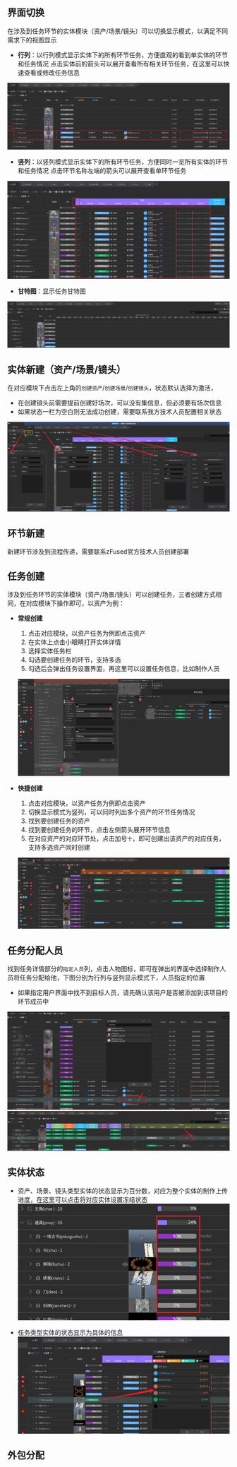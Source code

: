## 界面切换
在涉及到任务环节的实体模块（资产/场景/镜头）可以切换显示模式，以满足不同需求下的视图显示
+ **行列**：以行列模式显示实体下的所有环节任务，方便直观的看到单实体的环节和任务情况
    点击实体前的箭头可以展开查看所有相关环节任务，在这里可以快速查看或修改任务信息  

![](../images/quick_start/producer/show_mode_row.png ':size=900')

+ **竖列**：以竖列模式显示实体下的所有环节任务，方便同时一览所有实体的环节和任务情况
    点击环节名称左端的箭头可以展开查看单环节任务

![](../images/quick_start/producer/show_mode_column.png ':size=900')

+ **甘特图**：显示任务甘特图

![](../images/quick_start/producer/show_mode_gante.png)

## 实体新建（资产/场景/镜头）
在对应模块下点击左上角的`创建资产`/`创建场景`/`创建镜头`，状态默认选择为激活，
+ 在创建镜头前需要提前创建好场次，可以没有集信息，但必须要有场次信息
+ 如果状态一栏为空白则无法成功创建，需要联系我方技术人员配置相关状态

![](../images/quick_start/producer/entity_create.png)

## 环节新建
新建环节涉及到流程传递，需要联系zFused官方技术人员创建部署

## 任务创建
涉及到任务环节的实体模块（资产/场景/镜头）可以创建任务，三者创建方式相同，在对应模块下操作即可，以资产为例：
+ **常规创建**
  1. 点击对应模块，以资产任务为例即点击资产
  2. 在实体上点击小眼睛打开实体详情
  3. 选择实体任务栏
  4. 勾选要创建任务的环节，支持多选
  5. 勾选后会弹出任务设置界面，再这里可以设置任务信息，比如制作人员

    ![](../images/quick_start/producer/task_create.png)
+ **快捷创建**
  1. 点击对应模块，以资产任务为例即点击资产
  2. 切换显示模式为竖列，可以同时列出多个资产的环节任务情况
  3. 找到要创建任务的资产
  4. 找到要创建任务的环节，点击左侧箭头展开环节信息
  5. 在对应资产的对应环节处，点击加号`十`，即可创建出该资产的对应任务，支持多选资产同时创建
    
    ![](../images/quick_start/producer/task_create_quick.png)

## 任务分配人员
找到任务详情部分的`指定人员`列，点击人物图标，即可在弹出的界面中选择制作人员将任务分配给他，下图分别为行列与竖列显示模式下，人员指定的位置
+ 如果指定用户界面中找不到目标人员，请先确认该用户是否被添加到该项目的环节成员中

![](../images/quick_start/producer/task_assign.png ':size=900')
![](../images/quick_start/producer/task_assign2.png ':size=900')

## 实体状态
+ 资产、场景、镜头类型实体的状态显示为百分数，对应为整个实体的制作上传进度，在这里可以点击将对应实体设置冻结状态  
![](../images/quick_start/producer/entity_status.png ':size=400')
  
+ 任务类型实体的状态显示为具体的信息  
![](../images/quick_start/producer/entity_status_task.png ':size=800')


## 外包分配